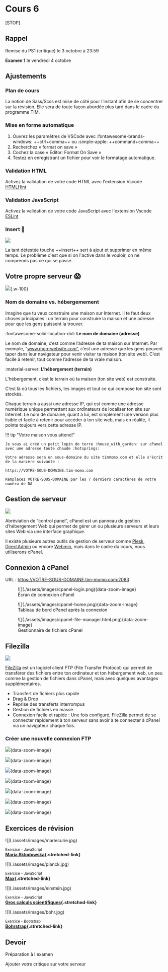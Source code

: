 # Cours 6

[STOP]

## Rappel

Remise du PS1 (critique) le 3 octobre à 23:59

**Examen 1** le vendredi 4 octobre

## Ajustements

### Plan de cours

La notion de Sass/Scss est mise de côté pour l’instant afin de se concentrer sur la révision. Elle sera de toute façon abordée plus tard dans le cadre du programme TIM.

### Mise en forme automatique

1. Ouvrez les paramètres de VSCode avec :fontawesome-brands-windows: ++ctrl+comma++ ou :simple-apple: ++command+comma++
2. Recherchez « format on save »
3. Cochez la case « Editor: Format On Save »
4. Testez en enregistrant un fichier pour voir le formatage automatique.

### Validation HTML

Activez la validation de votre code HTML avec l'extension Vscode [HTMLHint](https://marketplace.visualstudio.com/items?itemName=HTMLHint.vscode-htmlhint)

### Validation JavaScript

Activez la validation de votre code JavaScript avec l'extension Vscode [ESLint](https://marketplace.visualstudio.com/items?itemName=dbaeumer.vscode-eslint)

### Insert :exploding_head:

![](./assets/images/elmo.webp)

La tant détestée touche ++insert++ sert à ajout et supprimer en même temps. Le problème c'est que si on l'active dans le vouloir, on ne comprends pas ce qui se passe.

## Votre propre serveur 😱

![](./assets/images/server.webp){.w-100}

### Nom de domaine vs. hébergemement

Imagine que tu veux construire une maison sur Internet. Il te faut deux choses principales : un terrain pour construire la maison et une adresse pour que les gens puissent la trouver.

:fontawesome-solid-location-dot: **Le nom de domaine (adresse)**

Le nom de domaine, c’est comme l’adresse de ta maison sur Internet. Par exemple, “www.mon-website.com”, c’est une adresse que les gens peuvent taper dans leur navigateur pour venir visiter ta maison (ton site web). C’est facile à retenir, tout comme l’adresse de ta vraie maison.

:material-server: **L’hébergement (terrain)**

L’hébergement, c’est le terrain où ta maison (ton site web) est construite.

C’est là où tous les fichiers, les images et tout ce qui compose ton site sont stockés.

Chaque terrain a aussi une adresse IP, qui est comme une adresse numérique unique permettant aux ordinateurs de localiser ton site sur Internet. Le nom de domaine, quant à lui, est simplement une version plus lisible et facile à retenir pour accéder à ton site web, mais en réalité, il pointe toujours vers cette adresse IP.

!!! tip "Votre maison vous attend!"

    Je vous ai créé un petit lopin de terre :house_with_garden: sur cPanel avec une adresse toute chaude :hotsprings:

    Votre adresse sera un sous-domaine du site timmomo.com et elle s'écrit de la manière suivante :

    https://VOTRE-SOUS-DOMAINE.tim-momo.com

    Remplacez VOTRE-SOUS-DOMAINE par les 7 derniers caractères de votre numéro de DA

## Gestion de serveur

![](./assets/images/cpanel_banner.png)

Abréviation de “control panel”, cPanel est un panneau de gestion d’hébergement Web qui permet de gérer un ou plusieurs serveurs et leurs sites Web via une interface graphique.

Il existe plusieurs autres outils de gestion de serveur comme [Plesk](https://www.plesk.com/), [DirectAdmin](https://www.directadmin.com/) ou encore [Webmin](https://webmin.com/), mais dans le cadre du cours, nous utiliserons cPanel.

## Connexion à cPanel

URL : <https://VOTRE-SOUS-DOMAINE.tim-momo.com:2083>

<figure markdown>
  ![](./assets/images/cpanel-login.png){data-zoom-image}
  <figcaption>Écran de connexion cPanel</figcaption>
</figure>

<figure markdown>
  ![](./assets/images/cpanel-home.png){data-zoom-image}
  <figcaption>Tableau de bord cPanel après la connexion</figcaption>
</figure>

<figure markdown>
  ![](./assets/images/cpanel-file-manager.html.png){data-zoom-image}
  <figcaption>Gestionnaire de fichiers cPanel</figcaption>
</figure>

## Filezilla

![](./assets/images/filezilla_banner.png)

[FileZilla](https://filezilla-project.org/) est un logiciel client FTP (File Transfer Protocol) qui permet de transférer des fichiers entre ton ordinateur et ton hébergement web, un peu comme la gestion de fichiers dans cPanel, mais avec quelques avantages supplémentaires.

* Transfert de fichiers plus rapide
* Drag & Drop
* Reprise des transferts interrompus
* Gestion de fichiers en masse
* Connexion facile et rapide : Une fois configuré, FileZilla permet de se connecter rapidement à ton serveur sans avoir à te connecter à cPanel via un navigateur chaque fois.

### Créer une nouvelle connexion FTP

![](./assets/images/filezilla-home.png){data-zoom-image}

![](./assets/images/filezilla-gestion-sites.png){data-zoom-image}

![](./assets/images/filezilla-nouveau-site.png){data-zoom-image}

![](./assets/images/filezilla-host-user-pass.png){data-zoom-image}

![](./assets/images/filezilla-pass.png){data-zoom-image}

![](./assets/images/filezilla-certificat.png){data-zoom-image}

![](./assets/images/filezilla-public-html.png){data-zoom-image}

## Exercices de révision

<div class="grid grid-1-2" markdown>
  ![](./assets/images/mariecurie.jpg)

  <small>Exercice - JavaScript</small><br>
  **[Maria Sklodowska](./exercices/js-mariecurie.md){.stretched-link}**
</div>

<div class="grid grid-1-2" markdown>
  ![](./assets/images/planck.jpg)

  <small>Exercice - JavaScript</small><br>
  **[Max](./exercices/js-plank.md){.stretched-link}**
</div>

<div class="grid grid-1-2" markdown>
  ![](./assets/images/einstein.jpg)

  <small>Exercice - JavaScript</small><br>
  **[Gros calculs scientifiques](./exercices/js-calcul.md){.stretched-link}**
</div>

<div class="grid grid-1-2" markdown>
  ![](./assets/images/bohr.jpg)

  <small>Exercice - Bootstrap</small><br>
  **[Bohrstrap](./exercices/js-bohr.md){.stretched-link}**
</div>

## Devoir

Préparation à l'examen

Ajouter votre critique sur votre serveur
